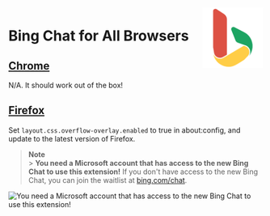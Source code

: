 <img style="vertical-align:middle;" align="right" src="public/icon1024.png" width="120px">

# Bing Chat for All Browsers

## [Chrome](https://chrome.google.com/webstore/detail/bing-chat-for-all-browser/jofbglonpbndadajbafmmaklbfbkggpo)

N/A. It should work out of the box!

## [Firefox](https://addons.mozilla.org/en-US/firefox/addon/bing-chat-for-all-browsers/)

Set `layout.css.overflow-overlay.enabled` to true in about:config, and update to the latest version of Firefox.

> **Note**<br/> > **You need a Microsoft account that has access to the new Bing Chat to use this extension!**
> If you don't have access to the new Bing Chat, you can join the waitlist at [bing.com/chat](https://bing.com/chat).

![You need a Microsoft account that has access to the new Bing Chat to use this extension!](https://user-images.githubusercontent.com/31657298/220756383-e0d1ae3f-37c4-46b3-990b-7670c02c378a.png)
